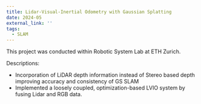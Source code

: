 ```yaml
---
title: Lidar-Visual-Inertial Odometry with Gaussian Splatting
date: 2024-05
external_link: ''
tags:
  - SLAM
---
```


This project was conducted within Robotic System Lab at ETH Zurich.

Descriptions:
  - Incorporation of LiDAR depth information instead of Stereo based depth improving accuracy and consistency of GS SLAM
  - Implemented a loosely coupled, optimization-based LVIO system by fusing Lidar and RGB data.

<!--more-->
